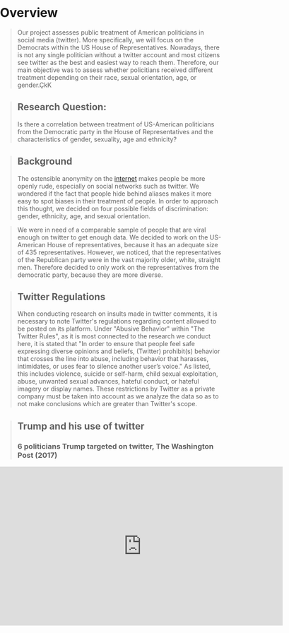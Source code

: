 <title>Example</title> <style> body { margin:0; padding:0; background-image:url("/china-environment/assets/images/Twitter.jpg"); background-repeat: no-repeat; webkit-background-size: cover; moz-background-size: cover; o-background-size: cover; background-size: cover; } </style>

# Overview
> Our project assesses public treatment of American politicians in social media (twitter). More specifically, we will focus on the Democrats within the US House of Representatives. Nowadays, there is not any single politician without a twitter account and most citizens see twitter as the best and easiest way to reach them. Therefore, our main objective was to assess whether policitians received different treatment depending on their race, sexual orientation, age, or gender.ÇkK   

> ## Research Question: 
> Is there a correlation between treatment of US-American politicians from the Democratic party in the House of Representatives and the characteristics of gender, sexuality, age and ethnicity?

> ## Background 
> The ostensible anonymity on the [internet](https://forward.com/shma-now/tochecha-rebuke/353506/the-dangers-of-anonymity-on-the-internet/) makes people be more openly rude, especially on social networks such as twitter.  We wondered if the fact that people hide behind aliases makes it more easy to spot biases in their treatment of people. In order to approach this thought, we decided on four possible fields of discrimination: gender, ethnicity, age, and sexual orientation.  

>We were in need of a comparable sample of people that are viral enough on twitter to get enough data. We decided to work on the US-American House of representatives, because it has an adequate size of 435 representatives. However, we noticed, that  the representatives of the Republican party were in the vast majority older, white, straight men. Therefore decided to only work on the representatives from the democratic party, because they are more diverse. 

> ## Twitter Regulations
> When conducting research on insults made in twitter comments, it is necessary to note Twitter's regulations regarding content allowed to be posted on its platform. Under "Abusive Behavior" within "The Twitter Rules", as it is most connected to the research we conduct here, it is stated that "In order to ensure that people feel safe expressing diverse opinions and beliefs, (Twitter) prohibit(s) behavior that crosses the line into abuse, including behavior that harasses, intimidates, or uses fear to silence another user’s voice." As listed, this includes violence, suicide or self-harm, child sexual exploitation, abuse, unwanted sexual advances, hateful conduct, or hateful imagery or display names. These restrictions by Twitter as a private company must be taken into account as we analyze the data so as to not make conclusions which are greater than Twitter's scope.

> ## Trump and his use of twitter 
> ### 6 politicians Trump targeted on twitter, The Washington Post (2017)
<iframe width="640" height="360" src="https://www.youtube.com/watch?v=VyLIJNHv92U" frameborder="0" gesture="media" allowfullscreen></iframe>
